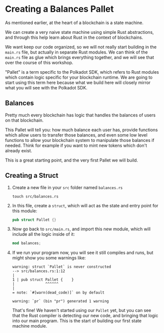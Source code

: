 # Creating a Balances Pallet

As mentioned earlier, at the heart of a blockchain is a state machine.

We can create a very naive state machine using simple Rust abstractions, and through this help learn about Rust in the context of blockchains.

We want keep our code organized, so we will not really start building in the `main.rs` file, but actually in separate Rust modules. We can think of the `main.rs` file as glue which brings everything together, and we will see that over the course of this workshop.

"Pallet" is a term specific to the Polkadot SDK, which refers to Rust modules which contain logic specific for your blockchain runtime. We are going to start using this term here because what we build here will closely mirror what you will see with the Polkadot SDK.

## Balances

Pretty much every blockchain has logic that handles the balances of users on that blockchain.

This Pallet will tell you: how much balance each user has, provide functions which allow users to transfer those balances, and even some low level functions to allow your blockchain system to manipulate those balances if needed. Think for example if you want to mint new tokens which don't already exist.

This is a great starting point, and the very first Pallet we will build.

## Creating a Struct

1. Create a new file in your `src` folder named `balances.rs`

	```
	touch src/balances.rs
	```

2. In this file, create a `struct`, which will act as the state and entry point for this module:

	```rust
	pub struct Pallet {}
	```

3. Now go back to `src/main.rs`, and import this new module, which will include all the logic inside of it:

	```rust
	mod balances;
	```

4. If we run your program now, you will see it still compiles and runs, but might show you some warnings like:

	```
	warning: struct `Pallet` is never constructed
	--> src/balances.rs:1:12
	|
	1 | pub struct Pallet {    }
	|              ^^^^^^
	|
	= note: `#[warn(dead_code)]` on by default

	warning: `pr` (bin "pr") generated 1 warning
	```

	That's fine! We haven't started using our `Pallet` yet, but you can see that the Rust compiler is detecting our new code, and bringing that logic into our main program. This is the start of building our first state machine module.
